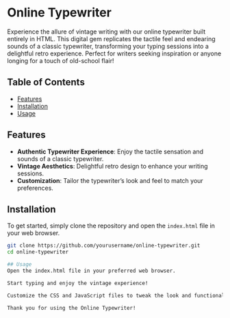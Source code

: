 # Online Typewriter

Experience the allure of vintage writing with our online typewriter built entirely in HTML. This digital gem replicates the tactile feel and endearing sounds of a classic typewriter, transforming your typing sessions into a delightful retro experience. Perfect for writers seeking inspiration or anyone longing for a touch of old-school flair!

## Table of Contents
- [Features](#features)
- [Installation](#installation)
- [Usage](#usage)

## Features
- **Authentic Typewriter Experience**: Enjoy the tactile sensation and sounds of a classic typewriter.
- **Vintage Aesthetics**: Delightful retro design to enhance your writing sessions.
- **Customization**: Tailor the typewriter’s look and feel to match your preferences.

## Installation
To get started, simply clone the repository and open the `index.html` file in your web browser.

```bash
git clone https://github.com/yourusername/online-typewriter.git
cd online-typewriter

## Usage
Open the index.html file in your preferred web browser.

Start typing and enjoy the vintage experience!

Customize the CSS and JavaScript files to tweak the look and functionality to your liking.

Thank you for using the Online Typewriter!